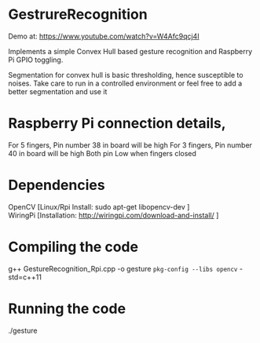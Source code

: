 # GestrureRecognition

Demo at: https://www.youtube.com/watch?v=W4Afc9qcj4I

Implements a simple Convex Hull based gesture recognition and Raspberry Pi GPIO toggling.

Segmentation for convex hull is basic thresholding, hence susceptible to noises.
Take care to run in a controlled environment or feel free to add a better segmentation and use it

# Raspberry Pi connection details,
For 5 fingers, Pin number 38 in board will be high
For 3 fingers, Pin number 40 in board will be high
Both pin Low when fingers closed

# Dependencies
OpenCV     [Linux/Rpi Install: sudo apt-get libopencv-dev ]  </br>
WiringPi   [Installation: http://wiringpi.com/download-and-install/ ]

# Compiling the code
g++ GestureRecognition_Rpi.cpp -o gesture `pkg-config --libs opencv` -std=c++11

# Running the code
./gesture
